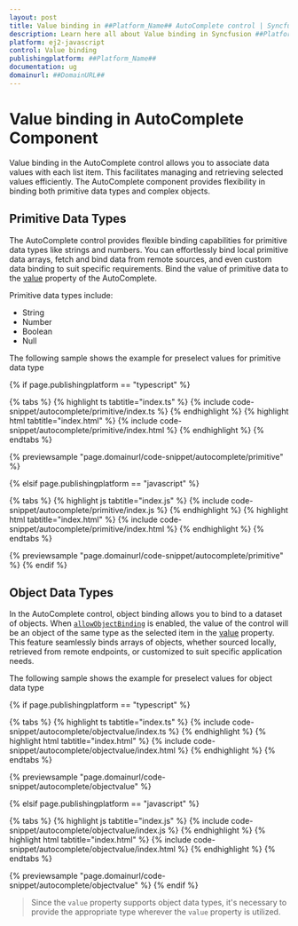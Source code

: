 ```yaml
---
layout: post
title: Value binding in ##Platform_Name## AutoComplete control | Syncfusion
description: Learn here all about Value binding in Syncfusion ##Platform_Name## AutoComplete control of Syncfusion Essential JS 2 and more.
platform: ej2-javascript
control: Value binding 
publishingplatform: ##Platform_Name##
documentation: ug
domainurl: ##DomainURL##
---
```


# Value binding in AutoComplete Component

Value binding in the AutoComplete control allows you to associate data values with each list item. This facilitates managing and retrieving selected values efficiently. The AutoComplete component provides flexibility in binding both primitive data types and complex objects.

## Primitive Data Types

The AutoComplete control provides flexible binding capabilities for primitive data types like strings and numbers. You can effortlessly bind local primitive data arrays, fetch and bind data from remote sources, and even custom data binding to suit specific requirements. Bind the value of primitive data to the [value](../api/auto-complete/#value) property of the AutoComplete.

Primitive data types include:

* String
* Number
* Boolean
* Null

The following sample shows the example for preselect values for primitive data type

{% if page.publishingplatform == "typescript" %}

 {% tabs %}
{% highlight ts tabtitle="index.ts" %}
{% include code-snippet/autocomplete/primitive/index.ts %}
{% endhighlight %}
{% highlight html tabtitle="index.html" %}
{% include code-snippet/autocomplete/primitive/index.html %}
{% endhighlight %}
{% endtabs %}
        
{% previewsample "page.domainurl/code-snippet/autocomplete/primitive" %}

{% elsif page.publishingplatform == "javascript" %}

{% tabs %}
{% highlight js tabtitle="index.js" %}
{% include code-snippet/autocomplete/primitive/index.js %}
{% endhighlight %}
{% highlight html tabtitle="index.html" %}
{% include code-snippet/autocomplete/primitive/index.html %}
{% endhighlight %}
{% endtabs %}

{% previewsample "page.domainurl/code-snippet/autocomplete/primitive" %}
{% endif %}

## Object Data Types

In the AutoComplete control, object binding allows you to bind to a dataset of objects. When [`allowObjectBinding`](../api/auto-complete/#allowobjectbinding) is enabled, the value of the control will be an object of the same type as the selected item in the [value](../api/auto-complete/#value) property. This feature seamlessly binds arrays of objects, whether sourced locally, retrieved from remote endpoints, or customized to suit specific application needs.

The following sample shows the example for preselect values for object data type

{% if page.publishingplatform == "typescript" %}

 {% tabs %}
{% highlight ts tabtitle="index.ts" %}
{% include code-snippet/autocomplete/objectvalue/index.ts %}
{% endhighlight %}
{% highlight html tabtitle="index.html" %}
{% include code-snippet/autocomplete/objectvalue/index.html %}
{% endhighlight %}
{% endtabs %}
        
{% previewsample "page.domainurl/code-snippet/autocomplete/objectvalue" %}

{% elsif page.publishingplatform == "javascript" %}

{% tabs %}
{% highlight js tabtitle="index.js" %}
{% include code-snippet/autocomplete/objectvalue/index.js %}
{% endhighlight %}
{% highlight html tabtitle="index.html" %}
{% include code-snippet/autocomplete/objectvalue/index.html %}
{% endhighlight %}
{% endtabs %}

{% previewsample "page.domainurl/code-snippet/autocomplete/objectvalue" %}
{% endif %}

> Since the `value` property supports object data types, it's necessary to provide the appropriate type wherever the `value` property is utilized.